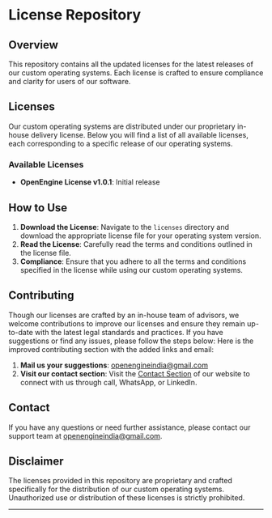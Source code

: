 # License Repository

## Overview

This repository contains all the updated licenses for the latest releases of our custom operating systems. Each license is crafted to ensure compliance and clarity for users of our software.

## Licenses

Our custom operating systems are distributed under our proprietary in-house delivery license. Below you will find a list of all available licenses, each corresponding to a specific release of our operating systems.

### Available Licenses

- **OpenEngine License v1.0.1**: Initial release

## How to Use

1. **Download the License**: Navigate to the `licenses` directory and download the appropriate license file for your operating system version.
2. **Read the License**: Carefully read the terms and conditions outlined in the license file.
3. **Compliance**: Ensure that you adhere to all the terms and conditions specified in the license while using our custom operating systems.

## Contributing

Though our licenses are crafted by an in-house team of advisors, we welcome contributions to improve our licenses and ensure they remain up-to-date with the latest legal standards and practices. 
If you have suggestions or find any issues, please follow the steps below:
Here is the improved contributing section with the added links and email:
1. **Mail us your suggestions**: [openengineindia@gmail.com](mailto:openengineindia@gmail.com)
2. **Visit our contact section**: Visit the [Contact Section](http://www.openengine.in) of our website to connect with us through call, WhatsApp, or LinkedIn.

## Contact

If you have any questions or need further assistance, please contact our support team at [openengineindia@gmail.com](mailto:openengineindia@gmail.com).

## Disclaimer

The licenses provided in this repository are proprietary and crafted specifically for the distribution of our custom operating systems. Unauthorized use or distribution of these licenses is strictly prohibited.

---
